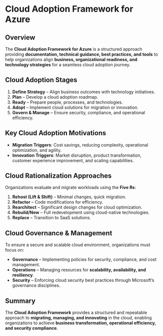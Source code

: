 # Cloud Adoption Framework for Azure

## Overview
The **Cloud Adoption Framework for Azure** is a structured approach providing **documentation, technical guidance, best practices, and tools** to help organizations align **business, organizational readiness, and technology strategies** for a seamless cloud adoption journey.

## Cloud Adoption Stages
1. **Define Strategy** – Align business outcomes with technology initiatives.
2. **Plan** – Develop a cloud adoption roadmap.
3. **Ready** – Prepare people, processes, and technologies.
4. **Adopt** – Implement cloud solutions for migration or innovation.
5. **Govern & Manage** – Ensure security, compliance, and operational efficiency.

## Key Cloud Adoption Motivations
- **Migration Triggers**: Cost savings, reducing complexity, operational optimization, and agility.
- **Innovation Triggers**: Market disruption, product transformation, customer experience improvement, and scaling capabilities.

## Cloud Rationalization Approaches
Organizations evaluate and migrate workloads using the **Five Rs**:
1. **Rehost (Lift & Shift)** – Minimal changes, quick migration.
2. **Refactor** – Code modifications for efficiency.
3. **Rearchitect** – Significant design changes for cloud optimization.
4. **Rebuild/New** – Full redevelopment using cloud-native technologies.
5. **Replace** – Transition to SaaS solutions.

## Cloud Governance & Management
To ensure a secure and scalable cloud environment, organizations must focus on:
- **Governance** – Implementing policies for security, compliance, and cost management.
- **Operations** – Managing resources for **scalability, availability, and resiliency**.
- **Security** – Enforcing cloud security best practices through Microsoft’s governance disciplines.

## Summary
The **Cloud Adoption Framework** provides a structured and repeatable approach to **migrating, managing, and innovating** in the cloud, enabling organizations to achieve **business transformation, operational efficiency, and security compliance**.
